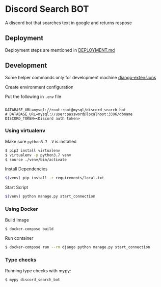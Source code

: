 # Discord Search BOT
A discord bot that searches text in google and returns respose

## Deployment
Deployment steps are mentioned in [DEPLOYMENT.md](DEPLOYMENT.md)

## Development

Some helper commands only for development machine
[django-extensions](https://django-extensions.readthedocs.io/en/latest/command_extensions.html)

Create environment configuration

Put the following in `.env` file
```dotenv

DATABASE_URL=mysql://root:root@mysql/discord_search_bot
# DATABASE_URL=mysql://user:password@localhost:3306/dbname
DISCORD_TOKEN=<Discord auth token>

```


### Using virtualenv
Make sure `python3.7 -V` is installed
```sh
$ pip3 install virtualenv
$ virtualenv -p python3.7 venv
$ source ./venv/bin/activate
```

Install Dependencies
```sh
$(venv) pip install -r requirements/local.txt
```

Start Script
```sh
$(venv) python manage.py start_connection
```

### Using Docker

Build Image
```sh
$ docker-compose build
```

Run container
```sh
$ docker-compose run --rm django python manage.py start_connection
```

### Type checks

Running type checks with mypy:

```sh
$ mypy discord_search_bot
```
